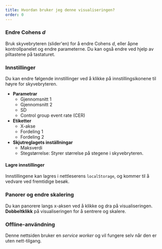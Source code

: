 ```yaml
---
title: Hvordan bruker jeg denne visualiseringen?
order: 0
---
```

### Endre Cohens *d*
Bruk skyvebryteren (slider'en) for å endre Cohens *d*, eller åpne kontrollpanelet og endre parameterne. Du kan også endre ved hjelp av piltastene på tastaturet.

### Innstillinger
Du kan endre følgende innstillinger ved å klikke på innstillingsikonene til høyre for skyvebryteren.

* **Parametrar**
    + Gjennomsnitt 1
    + Gjennomsnitt 2
    + SD
    + Control group event rate (CER)
* **Etiketter**
    + X-akse
    + Fordeling 1
    + Fordeling 2
* **Skjutreglagets inställningar**
    + Maksverdi
    + Stegstørrelse: Styrer størrelse på stegene i skyvebryteren.

#### Lagre innstillinger
Innstillingene kan lagres i nettleserens `localStorage`, og kommer til å vedvare ved fremtidige besøk.

### Panorer og endre skalering
Du kan panorere langs x-aksen ved å klikke og dra på visualiseringen. **Dobbeltklikk** på visualiseringen for å sentrere og skalere.

### Offline-användning
Denne nettsiden bruker en *service worker* og vil fungere selv når den er uten nett-tilgang.
